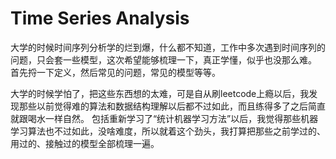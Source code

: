 # Time Series Analysis

大学的时候时间序列分析学的烂到爆，什么都不知道，工作中多次遇到时间序列的问题，只会套一些模型，这次希望能够梳理一下，真正学懂，似乎也没那么难。
首先捋一下定义，然后常见的问题，常见的模型等等。

大学的时候学怕了，把这些东西想的太难，可是自从刷leetcode上瘾以后，我发现那些以前觉得难的算法和数据结构理解以后都不过如此，而且练得多了之后简直就跟喝水一样自然。
包括重新学习了“统计机器学习方法”以后，我觉得那些机器学习算法也不过如此，没啥难度，所以就着这个劲头，我打算把那些之前学过的、用过的、接触过的模型全部梳理一遍。